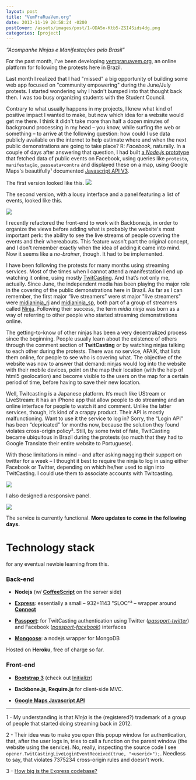 ```yaml
---
layout: post
title: "VemPraRuaVem.org"
date: 2013-11-19 20:58:24 -0200
postCover: /assets/images/post/1-ODA5n-Ktb5-ZSI4Sids4dg.png
categories: [project]
---
```


_“Acompanhe Ninjas e Manifestações pelo Brasil”_

For the past month, I've been developing [vempraruavem.org](http://vempraruavem.org), an online platform for following the protests here in Brazil.

Last month I realized that I had "missed" a big opportunity of building some web app focused on "community empowering" during the June/July protests. I started wondering why I hadn't bumped into that thought back then. I was too busy organizing students with the Student Council.

Contrary to what usually happens in my projects, I knew what kind of positive impact I wanted to make, but now which idea for a website would get me there. I think it didn't take more than half a dozen minutes of background processing in my head – you know, while surfing the web or something – to arrive at the following question: how could I use data publicly available on the internet to help estimate where and when the next public demonstrations are going to take place? R: *Facebook*, naturally. In a couple of days after answering that question, I had built [a _Node.js_ prototype](https://github.com/f03lipe/vempraruavem/tree/5c7247f5aada833a54124a438f5c58790887d3ce) that fetched data of public events on Facebook, using queries like `protesto`, `manifestação`, `passeata+contra` and displayed these on a map, using Google Maps's beautifully¹ documented [Javascript API V3](https://developers.google.com/maps/documentation/javascript).

The first version looked like this.
<a href="http://i.imgur.com/n4CMOWt.png">![](http://i.imgur.com/n4CMOWt.png)</a>

The second version, with a lousy interface and a panel featuring a list of events, looked like this.

<a href="http://i.imgur.com/eSCoEuY.png">![](http://i.imgur.com/eSCoEuY.png)</a>

I recently refactored the front-end to work with Backbone.js, in order to organize the views before adding what is probably the website's most important perk: the ability to see the live streams of people covering the events and their whereabouts. This feature wasn't part the original concept, and I don't remember exactly when the idea of adding it came into mind. Now it seems like a _no-brainer_, though. It had to be implemented.

I have been following the protests for many months using streaming services. Most of the times when I cannot attend a manifestation I end up watching it online, using mostly [TwitCasting](http://twitcasting.tv). And that’s not only me, actually. Since June, the independent media has been playing the major role in the covering of the public demonstrations here in Brazil. As far as I can remember, the first major “live streamers” were st major "live streamers" were [midianinja_rj](http://twitcasting.tv/midianinja_rj) and [midianinja_sp](http://twitcasting.tv/midianinja_sp), both part of a group of streamers called [Ninja](http://facebook.com/midianinja). Following their success, the term _midia ninja_ was born as a way of referring to other people who started streaming demonstrations online.

The getting-to-know of other ninjas has been a very decentralized process since the beginning. People usually learn about the existence of others through the comment section of __TwitCasting__ or by watching ninjas talking to each other during the protests. There was no service, AFAIK, that lists them online, for people to see who is covering what. The objective of the website was now to answer that demand: ninjas would log into the website with their mobile devices, point on the map their location (with the help of html5 geolocation) and become visible to the users on the map for a certain period of time, before having to save their new location.

Well, Twitcasting is a Japanese platform. It’s much like UStream or LiveStream: it has an iPhone app that allow people to do streaming and an online interface for people to watch it and comment. Unlike the latter services, though, it’s kind of a crappy product. Their API is mostly malfunctioning. Want to use it the service to log in? Sorry, the “Login API” has been “depricated” for months now, because the solution they found violates cross-origin policy². Still, by some twist of fate, TwitCasting became ubiquitous in Brazil during the protests (so much that they had to Google Translate their entire website to Portuguese).

With those limitations in mind – and after asking nagging their support on twitter for a week – I thought it best to require the ninja to log in using either Facebook or Twitter, depending on which he/her used to sign into TwitCasting. I could use them to associate accounts with Twitcasting.

<a href="http://i.imgur.com/X2G1ca4.png">![](http://i.imgur.com/X2G1ca4.png)<a/>

I also designed a responsive panel.

<a href="http://i.imgur.com/dsYLnuV.png">![](http://i.imgur.com/dsYLnuV.png)</a>

The service is currently functional. **More updates to come in the following days.**

# Technology stack

for any eventual newbie learning from this.

### Back-end

- **Nodejs** (w/ [**CoffeeScript**](coffeescript.org) on the server side)

- **[Express](expressjs.com)**: essentially a small – 932+1143 "SLOC"³ – wrapper around **[Connect](https://github.com/senchalabs/connect)**

- **[Passport](passportjs.org)**: for TwitCasting authentication using Twitter ([_passport-twitter_](https://github.com/jaredhanson/passport-twitter)) and Facebook ([_passport-facebook_](https://github.com/jaredhanson/passport-facebook)) interfaces

- **[Mongoose](mongoosejs.com)**: a nodejs wrapper for MongoDB

Hosted on **Heroku**, free of charge so far.

### Front-end

- **[Bootstrap 3](getbootstrap.com)** (check out [Initializr](http://www.initializr.com/))

- **Backbone.js**, **Require.js** for client-side MVC.

- **[Google Maps Javascript API](https://developers.google.com/maps/documentation/javascript/)**

<hr>

1 - My understanding is that _Ninja_ is the (registered?) trademark of a group of people that started doing streaming back in 2012.

2 - Their idea was to make you open this popup window for authentication, that, after the user logs in, tries to call a function on the parent window (the website using the service). No, really, inspecting the source code I see `opener.TwitCastingLiveLoginEventReceived(true, "<userid>");`. Needless to say, that violates 7375234 cross-origin rules and doesn't work.

3 - [How big is the Express codebase?](http://expressjs.com/faq.html#size)